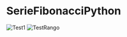 # SerieFibonacciPython
![Test1](https://user-images.githubusercontent.com/62962532/172529535-186a823f-b395-4ade-b4ac-e7ec1fee345f.PNG)
![TestRango](https://user-images.githubusercontent.com/62962532/172531874-ee2b9c32-bddc-43bf-bdbe-097b5d1f8d58.PNG)
